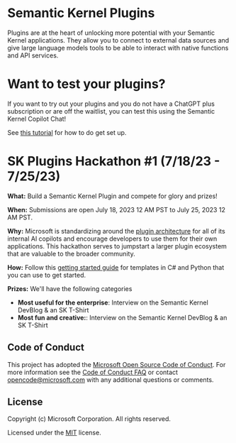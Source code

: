 # Semantic Kernel Plugins

Plugins are at the heart of unlocking more potential with your Semantic Kernel applications.
They allow you to connect to external data sources and give large language models tools to be able to
interact with native functions and API services.

# Want to test your plugins?

If you want to try out your plugins and you do not have a ChatGPT plus subscription or are off the waitlist, you can test this using the Semantic Kernel Copilot Chat!

See [this tutorial]() for how to do get set up.

# SK Plugins Hackathon #1 (7/18/23 - 7/25/23)

**What:** Build a Semantic Kernel Plugin and compete for glory and prizes!

**When:** Submissions are open July 18, 2023 12 AM PST to July 25, 2023 12 AM PST.

**Why:** Microsoft is standardizing around the [plugin architecture]() for all of its internal AI copilots
and encourage developers to use them for their own applications. This hackathon serves to jumpstart a larger plugin ecosystem that are valuable to the broader community.

**How:** Follow this [getting started guide]() for templates in C# and Python that you can use to get started.

**Prizes:** We'll have the following categories
- **Most useful for the enterprise**: Interview on the Semantic Kernel DevBlog & an SK T-Shirt
- **Most fun and creative:**: Interview on the Semantic Kernel DevBlog & an SK T-Shirt

## Code of Conduct

This project has adopted the
[Microsoft Open Source Code of Conduct](https://opensource.microsoft.com/codeofconduct/).
For more information see the
[Code of Conduct FAQ](https://opensource.microsoft.com/codeofconduct/faq/)
or contact [opencode@microsoft.com](mailto:opencode@microsoft.com)
with any additional questions or comments.

## License

Copyright (c) Microsoft Corporation. All rights reserved.

Licensed under the [MIT](LICENSE) license.
